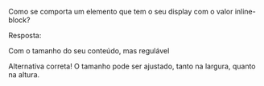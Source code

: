 Como se comporta um elemento que tem o seu display com o valor inline-block?

Resposta:

Com o tamanho do seu conteúdo, mas regulável


Alternativa correta! O tamanho pode ser ajustado, tanto na largura, quanto na altura.